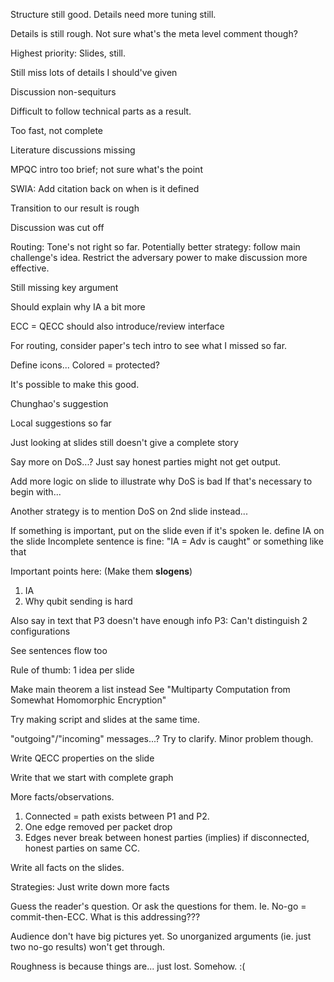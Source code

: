 Structure still good. Details need more tuning still.

Details is still rough. Not sure what's the meta level comment though?

Highest priority: Slides, still.

Still miss lots of details I should've given

Discussion non-sequiturs

Difficult to follow technical parts as a result.

Too fast, not complete

Literature discussions missing

MPQC intro too brief; not sure what's the point

SWIA: Add citation back on when is it defined

Transition to our result is rough

Discussion was cut off

Routing: Tone's not right so far.
Potentially better strategy: follow main challenge's idea.
Restrict the adversary power to make discussion more effective.

Still missing key argument

Should explain why IA a bit more

ECC = QECC
should also introduce/review interface

For routing, consider paper's tech intro to see what I missed so far.

Define icons...
Colored = protected?

It's possible to make this good.

Chunghao's suggestion

Local suggestions so far

Just looking at slides still doesn't give a complete story

Say more on DoS...?
Just say honest parties might not get output.

Add more logic on slide to illustrate why DoS is bad
If that's necessary to begin with...

Another strategy is to mention DoS on 2nd slide instead...

If something is important, put on the slide even if it's spoken
Ie. define IA on the slide
Incomplete sentence is fine: "IA = Adv is caught" or something like that

Important points here: (Make them **slogens**)
1. IA
2. Why qubit sending is hard

Also say in text that P3 doesn't have enough info
P3: Can't distinguish 2 configurations

See sentences flow too

Rule of thumb: 1 idea per slide

Make main theorem a list instead
See "Multiparty Computation from Somewhat Homomorphic Encryption"

Try making script and slides at the same time.

"outgoing"/"incoming" messages...? Try to clarify. Minor problem though.

Write QECC properties on the slide

Write that we start with complete graph

More facts/observations.
1. Connected = path exists between P1 and P2.
2. One edge removed per packet drop
3. Edges never break between honest parties (implies) if disconnected, honest parties on same CC.

Write all facts on the slides.

Strategies: Just write down more facts

Guess the reader's question. Or ask the questions for them.
Ie. No-go = commit-then-ECC. What is this addressing???

Audience don't have big pictures yet. So unorganized arguments (ie. just two no-go results) won't get through.

Roughness is because things are... just lost. Somehow. :(


